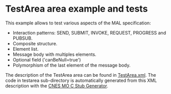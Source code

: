 # TestArea area example and tests

This example allows to test various aspects of the MAL specification:

  - Interaction patterns: SEND, SUBMIT, INVOKE, REQUEST, PROGRESS and PUBSUB.
  - Composite structure.
  - Element list.
  - Message body with multiples elements.
  - Optional field ('canBeNull=true')
  - Polymorphism of the last element of the message body.

The description of the TestArea area can be found in [TestArea.xml](https://github.com/ccsdsmo/malc/blob/master/xml/TestArea.xml).
The code in testarea sub-directory is automatically generated from this XML description with the
[CNES MO C Stub Generator](https://github.com/ccsdsmo/stubgenerator_c/tree/master/generator#cnes-mo-c-stub-generator).

